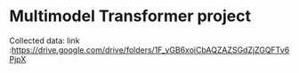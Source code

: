 # Multimodel Transformer  project

Collected data:
link :https://drive.google.com/drive/folders/1F_yGB6xoiCbAQZAZSGdZjZGQFTv6PjpX
